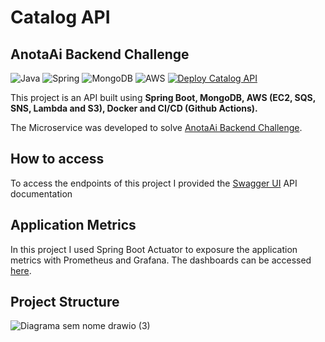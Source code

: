 # Catalog API
## AnotaAi Backend Challenge

![Java](https://img.shields.io/badge/java-%23ED8B00.svg?style=for-the-badge&logo=openjdk&logoColor=white)
![Spring](https://img.shields.io/badge/spring-%236DB33F.svg?style=for-the-badge&logo=spring&logoColor=white)
![MongoDB](https://img.shields.io/badge/MongoDB-%234ea94b.svg?style=for-the-badge&logo=mongodb&logoColor=white)
![AWS](https://img.shields.io/badge/AWS-%23FF9900.svg?style=for-the-badge&logo=amazon-aws&logoColor=white)
[![Deploy Catalog API](https://github.com/guilhermeozana/anotaai-challenge/actions/workflows/prod.yml/badge.svg?branch=main)](https://github.com/guilhermeozana/anotaai-challenge/actions/workflows/prod.yml)

This project is an API built using **Spring Boot, MongoDB, AWS (EC2, SQS, SNS, Lambda and S3), Docker and CI/CD (Github Actions).**

The Microservice was developed to solve [AnotaAi Backend Challenge](https://github.com/githubanotaai/new-test-backend-nodejs).

## How to access
To access the endpoints of this project I provided the [Swagger UI](http://18.207.212.126:8080/swagger-ui/index.html) API documentation

## Application Metrics
In this project I used Spring Boot Actuator to exposure the application metrics with Prometheus and Grafana. The dashboards can be accessed [here](http://18.207.212.126:3000/d/OS7-NUiGz/spring-boot-and-endpoint-metrics-2-0?orgId=1&refresh=10s&from=1711915599162&to=1711917399162). 

## Project Structure

![Diagrama sem nome drawio (3)](https://github.com/guilhermeozana/anotaai-challenge/assets/69025200/04c3df9c-b6b4-4fbb-a317-dede1f946093)





